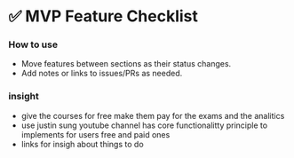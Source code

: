 # ✅ MVP Feature Checklist

<!-- All planning and feature checklists have been moved to [TASKS.md](../planning/TASKS.md) for centralized tracking. Please refer there for up-to-date progress and task management. -->

### How to use
- Move features between sections as their status changes.
- Add notes or links to issues/PRs as needed. 


### insight
- give the courses for free make them pay for the exams and the analitics
- use justin sung youtube channel has core functionalitty principle to implements for users free and paid ones 
- links for insigh about things to do 
<!-- https://youtu.be/oTQPxPFROck?si=DIzfpOKNOJm0G56x -->
<!-- https://youtu.be/6GTt10GDWII?si=isL8KrGFt3qW-BJ5 -->